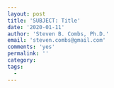 ```yaml
---
layout: post
title: 'SUBJECT: Title'
date: '2020-01-11'
author: 'Steven B. Combs, Ph.D.'
email: 'steven.combs@gmail.com'
comments: 'yes'
permalink: ''
category:
tags:
  -
---
```

<!--stackedit_data:
eyJoaXN0b3J5IjpbMTU3MzIzMzMxOF19
-->
